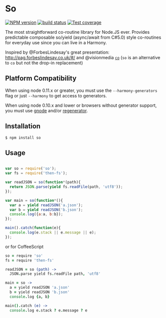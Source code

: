 So
==

  [![NPM version][npm-image]][npm-url]
  [![build status][travis-image]][travis-url]
  [![Test coverage][coveralls-image]][coveralls-url]

The most straightforward co-routine library for Node.JS ever.
Provides predictable composable so/yield (async/await from C#5.0) style
co-routines for everyday use since you can live in a Harmony.

Inspired by @ForbesLindesay's great presentation: http://pag.forbeslindesay.co.uk/#/
and @visionmedia [`co`](https://github.com/visionmedia/co) (`so` is an alternative to `co` but not the drop-in replacement)

## Platform Compatibility

  When using node 0.11.x or greater, you must use the `--harmony-generators`
  flag or just `--harmony` to get access to generators.

  When using node 0.10.x and lower or browsers without generator support,
  you must use [gnode](https://github.com/TooTallNate/gnode) and/or [regenerator](http://facebook.github.io/regenerator/).

## Installation

```
$ npm install so
```

## Usage

```js

var so = require('so');
var fs = require('then-fs');

var readJSON = so(function*(path){
  return JSON.parse(yield fs.readFile(path, 'utf8'));
});

var main = so(function*(){
  var a = yield readJSON('a.json');
  var b = yield readJSON('b.json');
  console.log({a:a, b:b});
});

main().catch(function(e){
  console.log(e.stack || e.message || e);
});
```

or for CoffeeScript

```coffeescript
so = require 'so'
fs = require 'then-fs'

readJSON = so (path) -> 
  JSON.parse yield fs.readFile path, 'utf8'

main = so ->
  a = yield readJSON 'a.json'
  b = yield readJSON 'b.json'
  console.log {a, b}

main().catch (e) ->
  console.log e.stack ? e.message ? e
```

[npm-image]: https://img.shields.io/npm/v/so.svg?style=flat
[npm-url]: https://npmjs.org/package/so
[travis-image]: https://img.shields.io/travis/Artazor/so.svg?style=flat
[travis-url]: https://travis-ci.org/Artazor/so
[coveralls-image]: https://img.shields.io/coveralls/Artazor/so.svg?style=flat
[coveralls-url]: https://coveralls.io/r/Artazor/so

